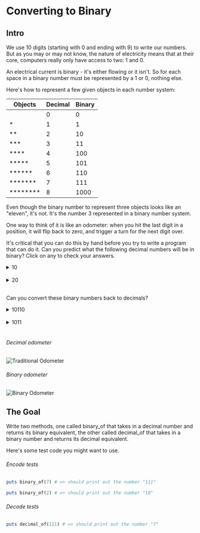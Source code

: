 # Converting to Binary

## Intro

We use 10 digits (starting with 0 and ending with 9) to write our numbers. But as you may or may not know, the nature of electricity means that at their core, computers really only have access to two: 1 and 0.

An electrical current is binary - it's either flowing or it isn't. So for each space in a binary number must be represented by a 1 or 0, nothing else.

Here's how to represent a few given objects in each number system:

|Objects |Decimal|Binary |
|--------|-------|-------|
|        |      0|      0|
|       *|      1|      1|
|      **|      2|     10|
|     ***|      3|     11|
|    ****|      4|    100|
|   *****|      5|    101|
|  ******|      6|    110|
| *******|      7|    111|
|********|      8|   1000|

Even though the binary number to represent three objects looks like an "eleven", it's not. It's the number 3 represented in a binary number system.

One way to think of it is like an odometer: when you hit the last digit in a position, it will flip back to zero, and trigger a turn for the next digit over.

It's critical that you can do this by hand before you try to write a program that can do it. Can you predict what the following decimal numbers will be in binary? Click on any to check your answers.

<details>
  <summary>10</summary><br>
  `1010`
</details><br>

<details>
  <summary>20</summary><br>
  `10100`
</details><br>

Can you convert these binary numbers back to decimals?

<details>
  <summary>10110</summary><br>
  `22`
</details><br>

<details>
  <summary>1011</summary><br>
  `11`
</details><br>


###### Decimal odometer

![Traditional Odometer](https://media.giphy.com/media/sbmFOOaKLE8H6/giphy.gif)

###### Binary odometer

![Binary Odometer](https://media.giphy.com/media/12eEEIWB4XEt9K/giphy.gif)

## The Goal

Write two methods, one called binary_of that takes in a decimal number and returns its binary equivalent, the other called decimal_of that takes in a binary number and returns its decimal equivalent.

Here's some test code you might want to use.

###### Encode tests
```ruby
puts binary_of(7) # => should print out the number "111"

puts binary_of(2) # => should print out the number "10"
```

###### Decode tests
```ruby
puts decimal_of(111) # => should print out the number "7"
```
